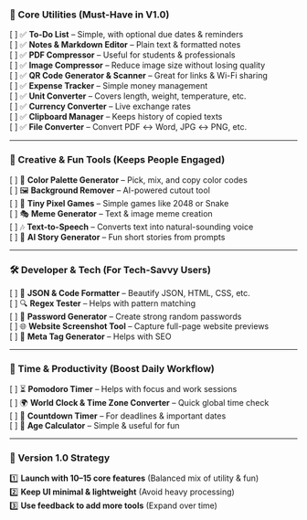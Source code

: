 ### **🔹 Core Utilities (Must-Have in V1.0)**  
[ ] ✅ **To-Do List** – Simple, with optional due dates & reminders  
[ ] ✅ **Notes & Markdown Editor** – Plain text & formatted notes  
[ ] ✅ **PDF Compressor** – Useful for students & professionals  
[ ] ✅ **Image Compressor** – Reduce image size without losing quality  
[ ] ✅ **QR Code Generator & Scanner** – Great for links & Wi-Fi sharing  
[ ] ✅ **Expense Tracker** – Simple money management  
[ ] ✅ **Unit Converter** – Covers length, weight, temperature, etc.  
[ ] ✅ **Currency Converter** – Live exchange rates  
[ ] ✅ **Clipboard Manager** – Keeps history of copied texts  
[ ] ✅ **File Converter** – Convert PDF ↔ Word, JPG ↔ PNG, etc.  

---

### **🎨 Creative & Fun Tools (Keeps People Engaged)**  
[ ] 🎨 **Color Palette Generator** – Pick, mix, and copy color codes  
[ ] 🖼 **Background Remover** – AI-powered cutout tool  
[ ] 🎲 **Tiny Pixel Games** – Simple games like 2048 or Snake  
[ ] 🎭 **Meme Generator** – Text & image meme creation  
[ ] 🎶 **Text-to-Speech** – Converts text into natural-sounding voice  
[ ] 🤖 **AI Story Generator** – Fun short stories from prompts  

---

### **🛠 Developer & Tech (For Tech-Savvy Users)**  
[ ] 💾 **JSON & Code Formatter** – Beautify JSON, HTML, CSS, etc.  
[ ] 🔍 **Regex Tester** – Helps with pattern matching  
[ ] 🔑 **Password Generator** – Create strong random passwords  
[ ] 🌐 **Website Screenshot Tool** – Capture full-page website previews  
[ ] 📝 **Meta Tag Generator** – Helps with SEO  

---

### **📅 Time & Productivity (Boost Daily Workflow)**  
[ ] ⏳ **Pomodoro Timer** – Helps with focus and work sessions  
[ ] 🌍 **World Clock & Time Zone Converter** – Quick global time check  
[ ] 📆 **Countdown Timer** – For deadlines & important dates  
[ ] 🎂 **Age Calculator** – Simple & useful for fun  

---

### **🚀 Version 1.0 Strategy**  
1️⃣ **Launch with 10–15 core features** (Balanced mix of utility & fun)  
2️⃣ **Keep UI minimal & lightweight** (Avoid heavy processing)  
3️⃣ **Use feedback to add more tools** (Expand over time)  